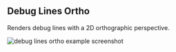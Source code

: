 ## Debug Lines Ortho

Renders debug lines with a 2D orthographic perspective. 

![debug lines ortho example screenshot](../assets/img/debug-lines-ortho.png)
